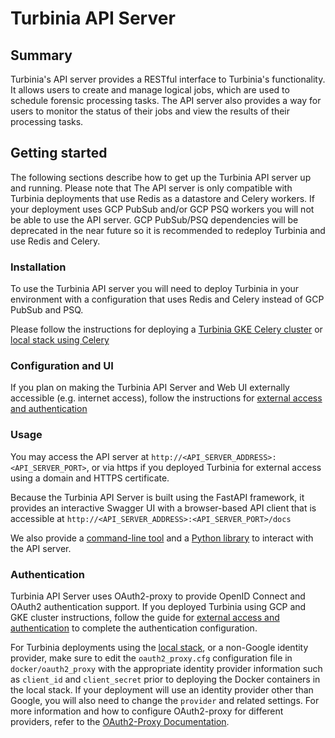 # Turbinia API Server

## Summary
Turbinia's API server provides a RESTful interface to Turbinia's functionality. It allows users to create and manage logical jobs, which are used to schedule forensic processing tasks. The API server also provides a way for users to monitor the status of their jobs and view the results of their processing tasks.

## Getting started
The following sections describe how to get up the Turbinia API server up and running. Please note that The API server is only compatible with Turbinia deployments that use Redis as a datastore and Celery workers. If your deployment uses GCP PubSub and/or GCP PSQ workers you will not be able to use the API server. GCP PubSub/PSQ dependencies will be deprecated in the near future so it is recommended to redeploy Turbinia and use Redis and Celery.

### Installation
To use the Turbinia API server you will need to deploy Turbinia in your environment with a configuration that uses Redis and Celery instead of GCP PubSub and PSQ.

Please follow the instructions for deploying a [Turbinia GKE Celery cluster](install-gke-celery.md) or [local stack using Celery](turbinia-local-stack.md)

### Configuration and UI
If you plan on making the Turbinia API Server and Web UI externally accessible (e.g. internet access), follow the instructions for [external access and authentication](install-gke-external.md)

### Usage
You may access the API server at ```http://<API_SERVER_ADDRESS>:<API_SERVER_PORT>```, or via https if you deployed Turbinia for external access using a domain and HTTPS certificate.

Because the Turbinia API Server is built using the FastAPI framework, it provides an interactive Swagger UI with a browser-based API client that is accessible at ```http://<API_SERVER_ADDRESS>:<API_SERVER_PORT>/docs```

We also provide a [command-line tool](../../turbinia/api/cli/README.md) and a [Python library](../../turbinia/api/client/README.md) to interact with the API server.

### Authentication
Turbinia API Server uses OAuth2-proxy to provide OpenID Connect and OAuth2 authentication support. If you deployed Turbinia using GCP and GKE cluster instructions, follow the guide for [external access and authentication](install-gke-external.md) to complete the authentication configuration.

For Turbinia deployments using the [local stack](turbinia-local-stack.md), or a non-Google identity provider, make sure to edit the ```oauth2_proxy.cfg``` configuration file in ```docker/oauth2_proxy``` with the appropriate identity provider information such as ```client_id``` and ```client_secret``` prior to deploying the Docker containers in the local stack. If your deployment will use an identity provider other than Google, you will also need to change the ```provider``` and related settings. For more information and how to configure OAuth2-proxy for different providers, refer to the [OAuth2-Proxy Documentation](https://oauth2-proxy.github.io/oauth2-proxy/docs/configuration/oauth_provider).